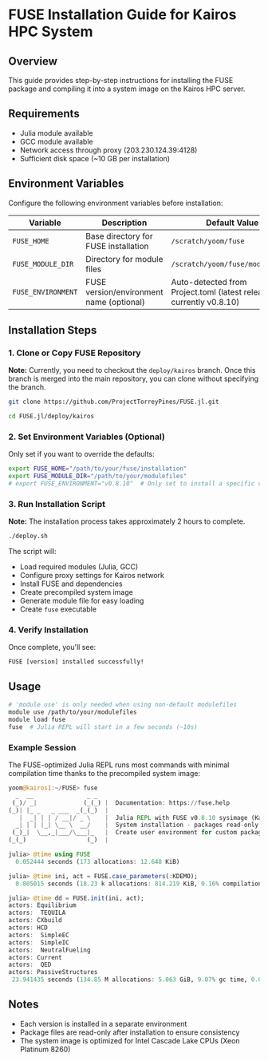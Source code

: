 # FUSE Installation Guide for Kairos HPC System

## Overview
This guide provides step-by-step instructions for installing the FUSE package and compiling it into a system image on the Kairos HPC server.

## Requirements
- Julia module available
- GCC module available
- Network access through proxy (203.230.124.39:4128)
- Sufficient disk space (~10 GB per installation)

## Environment Variables

Configure the following environment variables before installation:

| Variable | Description | Default Value |
|----------|-------------|---------------|
| `FUSE_HOME` | Base directory for FUSE installation | `/scratch/yoom/fuse` |
| `FUSE_MODULE_DIR` | Directory for module files | `/scratch/yoom/fuse/modulefiles` |
| `FUSE_ENVIRONMENT` | FUSE version/environment name (optional) | Auto-detected from Project.toml (latest release, currently v0.8.10) |

## Installation Steps

### 1. Clone or Copy FUSE Repository
**Note:** Currently, you need to checkout the `deploy/kairos` branch. Once this branch is merged into the main repository, you can clone without specifying the branch.

```bash
git clone https://github.com/ProjectTorreyPines/FUSE.jl.git

cd FUSE.jl/deploy/kairos
```

### 2. Set Environment Variables (Optional)
Only set if you want to override the defaults:
```bash
export FUSE_HOME="/path/to/your/fuse/installation"
export FUSE_MODULE_DIR="/path/to/your/modulefiles"
# export FUSE_ENVIRONMENT="v0.8.10"  # Only set to install a specific version instead of latest
```

### 3. Run Installation Script
**Note:** The installation process takes approximately 2 hours to complete.

```bash
./deploy.sh
```

The script will:
- Load required modules (Julia, GCC)
- Configure proxy settings for Kairos network
- Install FUSE and dependencies
- Create precompiled system image
- Generate module file for easy loading
- Create `fuse` executable

### 4. Verify Installation
Once complete, you'll see:
```
FUSE [version] installed successfully!
```

## Usage

```bash
# 'module use' is only needed when using non-default modulefiles
module use /path/to/your/modulefiles
module load fuse
fuse  # Julia REPL will start in a few seconds (~10s)
```


### Example Session
The FUSE-optimized Julia REPL runs most commands with minimal compilation time thanks to the precompiled system image:

```julia
yoom@kairos1:~/FUSE> fuse
  _  __               _ _
 (_)/ _|             (_(_) |  Documentation: https://fuse.help
(_)| |_ _   _ ___  _(_(_)  |
   |  _| | | / __|/ _ \    |  Julia REPL with FUSE v0.8.10 sysimage (Kairos)
  _| | | |_| \__ \  __/    |  System installation - packages read-only
 (_)_|  \__,_|___/\___|_   |  Create user environment for custom packages
(_(_)                 (_)  |

julia> @time using FUSE
  0.052444 seconds (173 allocations: 12.648 KiB)

julia> @time ini, act = FUSE.case_parameters(:KDEMO);
  0.805015 seconds (18.23 k allocations: 814.219 KiB, 0.16% compilation time)

julia> @time dd = FUSE.init(ini, act);
actors: Equilibrium
actors:  TEQUILA
actors: CXbuild
actors: HCD
actors:  SimpleEC
actors:  SimpleIC
actors:  NeutralFueling
actors: Current
actors:  QED
actors: PassiveStructures
 23.941435 seconds (134.85 M allocations: 5.063 GiB, 9.07% gc time, 0.08% compilation time)
```


## Notes
- Each version is installed in a separate environment
- Package files are read-only after installation to ensure consistency
- The system image is optimized for Intel Cascade Lake CPUs (Xeon Platinum 8260)